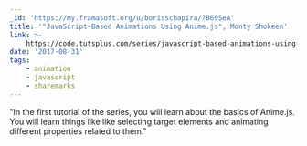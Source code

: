 ```yaml
---
_id: 'https://my.framasoft.org/u/borisschapira/?B69SeA'
title: '"JavaScript-Based Animations Using Anime.js", Monty Shokeen'
link: >-
    https://code.tutsplus.com/series/javascript-based-animations-using-animejs--cms-1193
date: '2017-08-31'
tags:
    - animation
    - javascript
    - sharemarks
---
```


<div class="markdown"><p>&quot;In the first tutorial of the series, you will learn about the basics of Anime.js. You will learn things like like selecting target elements and animating different properties related to them.&quot;
</p></div>

